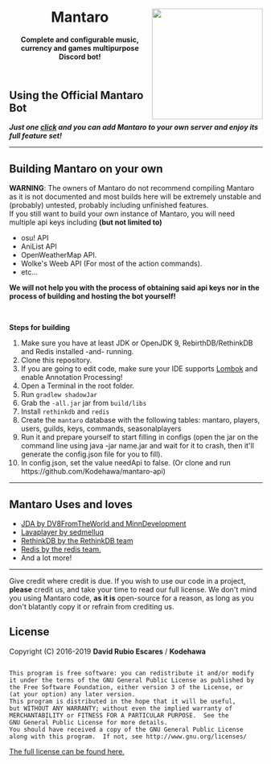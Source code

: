 <!DOCTYPE html>
<html>
    <header>
        <img align="right" src="https://i.imgur.com/SWDen2V.png" height="220" width="220">
        <h1>Mantaro</h1>
        <p><b>Complete and configurable music, currency and games multipurpose Discord bot!</b></p>
    </header>
    <body>
        <h2>Using the Official Mantaro Bot</h2>
        <p><b><i>Just one <a href="https://is.gd/mantaro">click</a> and you can add Mantaro to your own server and enjoy its full feature set!</i></b></p>
        <hr>
        <h2>Building Mantaro on your own</h2>
        <p><b>WARNING</b>: The owners of Mantaro do not</b> recommend compiling Mantaro as it is not documented and most builds here will be extremely unstable and (probably) untested, probably including unfinished features.<br>If you still want to build your own instance of Mantaro, you will need multiple api keys including <b>(but not limited to)</b></p> 
        <ul>
            <li>osu! API</li>
            <li>AniList API</li>
            <li>OpenWeatherMap API.</li>
            <li>Wolke's Weeb API (For most of the action commands).</li>
            <li>etc...</li>
        </ul>
        <p><b>We will not help you with the process of obtaining said api keys nor in the process of building and hosting the bot yourself!</b></p>
        <br>
        <p><b>Steps for building</b></p>
        <ol>
            <li>Make sure you have at least JDK or OpenJDK 9, RebirthDB/RethinkDB and Redis installed -and- running.</li>
            <li>Clone this repository.</li>
            <li>If you are going to edit code, make sure your IDE supports <a href="http://projectlombok.org">Lombok</a> and enable Annotation Processing!</li>
            <li>Open a Terminal in the root folder.</li>
            <li>Run <code>gradlew shadowJar</code></li>
            <li>Grab the <code>-all.jar</code> jar from <code>build/libs</code></li>
            <li>Install <code>rethinkdb</code> and <code>redis</code></li>
            <li>Create the <code>mantaro</code> database with the following tables: mantaro, players, users, guilds, keys, commands, seasonalplayers</li>
            <li>Run it and prepare yourself to start filling in configs (open the jar on the command line using java -jar name.jar and wait for it to crash, then it'll generate the config.json file for you to fill).</li>
            <li>In config.json, set the value needApi to false. (Or clone and run https://github.com/Kodehawa/mantaro-api)</li>
        </ol>
        <hr>
        <h2>Mantaro Uses and loves</h2>
        <ul>
            <li><a href="https://github.com/DV8FromTheWorld/JDA">JDA by DV8FromTheWorld and MinnDevelopment</a></li>
            <li><a href="https://github.com/sedmelluq/lavaplayer">Lavaplayer by sedmelluq</a></li>
            <li><a href="http://rethinkdb.com">RethinkDB by the RethinkDB team</a></li>
            <li><a href="https://redis.io">Redis by the redis team.</a></li>
            <li>And a lot more!</li>
        </ul>
        <hr>
        <p>Give credit where credit is due. If you wish to use our code in a project, <b>please</b> credit us, and take your time to read our full license. We don't mind you using Mantaro code, <b>as it is</b> open-source for a reason, as long as you don't blatantly copy it or refrain from crediting us.</p>
        <h2>License</h2>
        <p>Copyright (C) 2016-2019 <b>David Rubio Escares</b> / <b>Kodehawa</b></p>
        <code>
This program is free software: you can redistribute it and/or modify
it under the terms of the GNU General Public License as published by
the Free Software Foundation, either version 3 of the License, or
(at your option) any later version.
This program is distributed in the hope that it will be useful,
but WITHOUT ANY WARRANTY; without even the implied warranty of
MERCHANTABILITY or FITNESS FOR A PARTICULAR PURPOSE.  See the
GNU General Public License for more details.
You should have received a copy of the GNU General Public License
along with this program.  If not, see http://www.gnu.org/licenses/
        </code>
        <br>
        <a href="https://github.com/Kodehawa/MantaroBot/blob/development/LICENSE">The full license can be found here.</a>
    </body>
</html>
